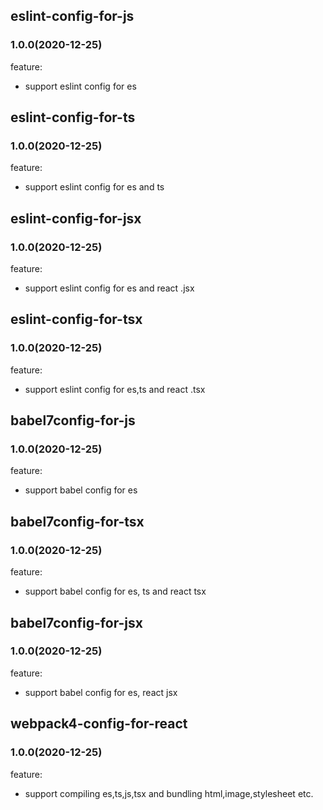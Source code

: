 ## **eslint-config-for-js**

### 1.0.0(2020-12-25)

feature:

- support eslint config for es

## **eslint-config-for-ts**

### 1.0.0(2020-12-25)

feature:

- support eslint config for es and ts

## **eslint-config-for-jsx**

### 1.0.0(2020-12-25)

feature:

- support eslint config for es and react .jsx

## **eslint-config-for-tsx**

### 1.0.0(2020-12-25)

feature:

- support eslint config for es,ts and react .tsx

## **babel7config-for-js**

### 1.0.0(2020-12-25)

feature:

- support babel config for es

## **babel7config-for-tsx**

### 1.0.0(2020-12-25)

feature:

- support babel config for es, ts and react tsx

## **babel7config-for-jsx**

### 1.0.0(2020-12-25)

feature:

- support babel config for es, react jsx

## **webpack4-config-for-react**

### 1.0.0(2020-12-25)

feature:

- support compiling es,ts,js,tsx and bundling html,image,stylesheet etc.
